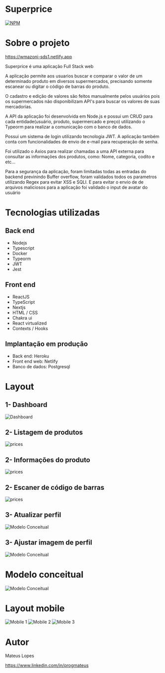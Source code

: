 # Superprice 
[![NPM](https://img.shields.io/npm/l/react)](https://github.com/devsuperior/sds1-wmazoni/blob/master/LICENSE) 

# Sobre o projeto

https://wmazoni-sds1.netlify.app

Superprice é uma aplicação Full Stack web 

 A aplicação permite aos usuarios buscar e comparar o valor de um determinado produto em diversos supermercados, precisando somente escanear ou digitar o código de barras do produto.

 O cadastro e edição de valores são feitos manualmente pelos usuários pois os supermercados não disponibilizam API's para buscar os valores de suas mercadorias.

 A API da aplicação foi desenvolvida em Node.js e possui um CRUD para cada entidade(usuário, produto, supermercado e preço) utilizando o Typeorm para realizar a comunicação com o banco de dados.
 
  Possui um sistema de login utilizando tecnologia JWT. A aplicação também conta com funcionalidades de envio de e-mail para recuperação de senha.

 Foi utilizado o Axios para realizar chamadas a uma API externa para consultar as informações dos produtos, como: Nome, categoria, codito e etc...

 Para a segurança da aplicação, foram limitadas todas as entradas do backend previnindo Buffer overflow, foram validados todos os parametros utilizando Regex para evitar XSS e SQLI. E para evitar o envio de de arquivos maliciosos para a aplicação foi validado o input de avatar do usuário 

 # Tecnologias utilizadas
## Back end
- Nodejs
- Typescript
- Docker
- Typeorm
- JWT
- Jest
## Front end
- ReactJS
- TypeScript
- Nextjs
- HTML / CSS
- Chakra ui
- React virtualized
- Contexts / Hooks

## Implantação em produção
- Back end: Heroku
- Front end web: Netlify
- Banco de dados: Postgresql

# Layout
## 1-  Dashboard
![Dashboard](https://github.com/progmateus/assets/blob/main/desktop-dashboard.jpg?raw=true)

## 2-  Listagem de produtos
![prices](https://github.com/progmateus/assets/blob/main/desktop-products.jpg?raw=true)

## 2-  Informações do produto
![prices](https://github.com/progmateus/assets/blob/main/desktop-prices.jpg?raw=true)

## 2-  Escaner de código de barras
![prices](https://github.com/progmateus/assets/blob/main/desktop-scanner.jpg?raw=true)

## 3- Atualizar perfil
![Modelo Conceitual](https://github.com/progmateus/assets/blob/main/desktop-update-user.jpg?raw=true)

## 3- Ajustar imagem de perfil
![Modelo Conceitual](https://github.com/progmateus/assets/blob/main/desktop-crop-avatar.jpg?raw=true)

# Modelo conceitual
![Modelo Conceitual](https://github.com/progmateus/assets/blob/main/model.jpg?raw=true)

# Layout mobile
![Mobile 1](https://github.com/progmateus/assets/blob/main/mobile-dashboard.png?raw=true) ![Mobile 2](https://github.com/progmateus/assets/blob/main/mobile-prices.png?raw=true) ![Mobile 3](https://github.com/progmateus/assets/blob/main/mobile-scanner.png?raw=true)


# Autor

Mateus Lopes

https://www.linkedin.com/in/progmateus